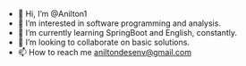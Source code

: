 - 👋 Hi, I’m @Anilton1
- 👀 I’m interested in software programming and analysis.
- 🌱 I’m currently learning SpringBoot and English, constantly.
- 💞️ I’m looking to collaborate on basic solutions.
- 📫 How to reach me aniltondesenv@gmail.com

<!---
Anilton1/Anilton1 is a ✨ special ✨ repository because its `README.md` (this file) appears on your GitHub profile.
You can click the Preview link to take a look at your changes.
--->
